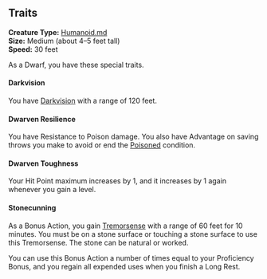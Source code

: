 ## Traits

**Creature Type:** [Humanoid.md](../Creature%20types/Humanoid.md)  
**Size:** Medium (about 4–5 feet tall)  
**Speed:** 30 feet

As a Dwarf, you have these special traits.

#### Darkvision

You have [Darkvision](https://www.dndbeyond.com/sources/dnd/free-rules/rules-glossary#Darkvision) with a range of 120 feet.

#### Dwarven Resilience

You have Resistance to Poison damage. You also have Advantage on saving throws you make to avoid or end the [Poisoned](https://www.dndbeyond.com/sources/dnd/free-rules/rules-glossary#PoisonedCondition) condition.

#### Dwarven Toughness

Your Hit Point maximum increases by 1, and it increases by 1 again whenever you gain a level.

#### Stonecunning

As a Bonus Action, you gain [Tremorsense](https://www.dndbeyond.com/sources/dnd/free-rules/rules-glossary#Tremorsense) with a range of 60 feet for 10 minutes. You must be on a stone surface or touching a stone surface to use this Tremorsense. The stone can be natural or worked.

You can use this Bonus Action a number of times equal to your Proficiency Bonus, and you regain all expended uses when you finish a Long Rest.